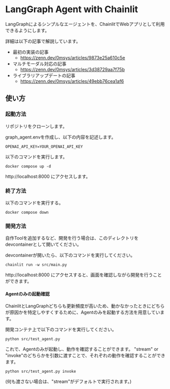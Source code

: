 # LangGraph Agent with Chainlit

LangGraphによるシンプルなエージェントを、ChainlitでWebアプリとして利用できるようにします。

詳細は以下の記事で解説しています。

- 最初の実装の記事
  - https://zenn.dev/0msys/articles/9873e25a610c5e
- マルチモーダル対応の記事
  - https://zenn.dev/0msys/articles/3d38729aa7f75b
- ライブラリアップデートの記事
  - https://zenn.dev/0msys/articles/49ebb76cea1af6

## 使い方

### 起動方法

リポジトリをクローンします。

graph_agent.envを作成し、以下の内容を記述します。

```
OPENAI_API_KEY=YOUR_OPENAI_API_KEY
```

以下のコマンドを実行します。

```
docker compose up -d
```

http://localhost:8000 にアクセスします。


### 終了方法

以下のコマンドを実行する。

```
docker compose down
```

### 開発方法

自作Toolを追加するなど、開発を行う場合は、このディレクトリをdevcontainerとして開いてください。

devcontainerが開いたら、以下のコマンドを実行してください。

```
chainlit run -w src/main.py
```

http://localhost:8000 にアクセスすると、画面を確認しながら開発を行うことができます。


#### Agentのみの起動確認

ChainlitとLangGraphどちらも更新頻度が高いため、動かなかったときにどちらが原因かを特定しやすくするために、Agentのみを起動する方法を用意しています。

開発コンテナ上で以下のコマンドを実行してください。

```
python src/test_agent.py
```

これで、Agentのみが起動し、動作を確認することができます。
"stream" or "invoke"のどちらかを引数に渡すことで、それぞれの動作を確認することができます。

```
python src/test_agent.py invoke
```
(何も渡さない場合は、"stream"がデフォルトで実行されます。)
